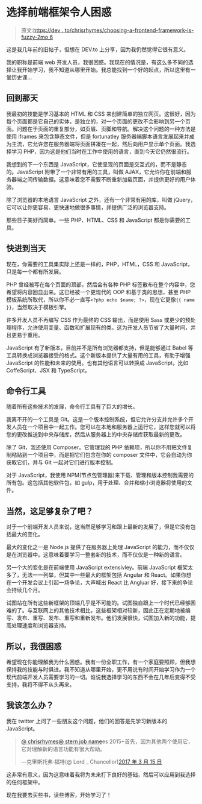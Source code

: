# 选择前端框架令人困惑

> 原文:[https://dev . to/chrisrhymes/choosing-a-frontend-framework-is-fuzzy-2mo 6](https://dev.to/chrisrhymes/choosing-a-frontend-framework-is-confusing-2mo6)

这是我几年前的旧帖子，但想在 DEV.to 上分享，因为我仍然觉得它很有意义。

我的职称是前端 web 开发人员，我很困惑。我现在的情况是，有这么多不同的选择让我开始学习，我不知道从哪里开始。我总能找到一个好的起点，所以这里有一堂历史课...

## [](#back-in-the-day)回到那天

我最初的技能是学习基本的 HTML 和 CSS 来创建简单的独立网页。这很好，因为每个页面都是它自己的实体，是独立的，对一个页面的更改不会影响到另一个页面。问题在于页面的重复部分，如页眉、页脚和导航。解决这个问题的一种方法是使用 iframes 来包含静态文件，但是 fortunatley 服务器端脚本语言发展起来并成为主流，它允许您在服务器端将页面拼凑在一起，然后向用户显示单个页面。我选择学习 PHP，因为这是他们当时在工作中使用的语言，直到今天它仍然很流行。

我想到的下一个东西是 JavaScript，它使呈现的页面是交互式的，而不是静态的。JavaScript 附带了一个非常有用的工具，叫做 AJAX，它允许你在前端和服务器端之间传输数据。这意味着您不需要不断重新加载页面，并提供更好的用户体验。

除了浏览器的本地语言 JavaScript 之外，还有一个非常有用的库，叫做 jQuery，它可以让你更容易、更快速地做很多事情，并提供广泛的浏览器支持。

那些日子美好而简单。一些 PHP、HTML、CSS 和 JavaScript 都是你需要的工具。

## [](#fast-forward-to-the-current-day)快进到当天

现在，你需要的工具集实际上还是一样的，PHP，HTML，CSS 和 JavaScript，只是每一个都有所发展。

PHP 曾经被写在每个页面的顶部，然后会有各种 PHP 标签散布在整个内容中，您希望将内容回显出来。这已经被一个更现代的 OOP 和基于类的思想，甚至 PHP 模板系统所取代，所以你不必一直写`<?php echo $name; ?>`，现在它更像`{{ name }}`，当然取决于模板引擎。

许多开发人员不再编写 CSS 作为最终的 CSS 输出，而是使用 Sass 或更少的预处理程序，允许使用变量、函数和扩展现有的类。这为开发人员节省了大量时间，并且更易于重用。

JavaScript 有了新版本，目前并不是所有浏览器都支持，但是能够通过 Babel 等工具转换成浏览器接受的格式。这个新版本提供了大量有用的工具，有助于增强 JavaScript 的性能和未来的使用。也有其他语言可以转换成 JavaScript，比如 CoffeScript、JSX 和 TypeScript。

## [](#command-line-tools)命令行工具

随着所有这些技术的发展，命令行工具有了巨大的增长。

我离不开的一个工具是 Git。这是一个版本控制系统，但它允许分支并允许多个开发人员在一个项目中一起工作。您可以在本地和服务器上运行它，这样您就可以将您的更改推送到中央存储库，然后从服务器上的中央存储库获取最新的更改。

除了 Git，我还使用 Composer。它管理我的 PHP 依赖项，所以你不用把文件复制粘贴到一个项目中，而是把它们包含在你的 composer 文件中，它会自动为你获取它们，并与 Git 一起对它们进行版本控制。

对于 JavaScript，我使用 NPM(节点包管理器)来下载、管理和版本控制我需要的所有包。这包括其他软件包，如 gulp，用于处理、合并和缩小浏览器将使用的文件。

## 当然，这足够复杂了吧？

对于一个前端开发人员来说，这当然足够学习和跟上最新的发展了，但是它没有包括最大的变化。

最大的变化之一是 Node.js 提供了在服务器上处理 JavaScript 的能力，而不仅仅是在浏览器中。这意味着要学习一整套新的技术，而不仅仅是一种新的语言。

另一个大的变化是在前端使用 JavaScript extensivley。前端 JavaScript 框架太多了，无法一一列举，但其中一些最大的框架包括 Angular 和 React。如果你想在一个开发会议上引起一场争论，大声喊出 React 比 Angluar 好，接下来的争论会持续几个月。

试图站在所有这些新框架的顶端几乎是不可能的。试图独自跟上一个时代已经够困难的了。与互联网上的其他技术相比，这些框架相对较新，因此正在定期地被编写、发布、重写、发布、重写和重新发布。他们发展很快，试图加入新的功能，提高处理速度和浏览器支持。

## [](#so-im-confused)所以，我很困惑

希望现在你能理解我为什么困惑。我有一份全职工作，有一个家庭要照顾，但我想保持我的技能与时俱进。我不知道从哪里开始，更不用说有时间开始学习作为一个现代前端开发人员需要学习的一切。谁说我选择学习的东西不会在几年后变得不受支持，我将不得不从头再来。

## [](#what-am-i-going-to-do)我该怎么办？

我在 twitter 上问了一些朋友这个问题，他们的回答是先学习新版本的 JavaScript。

> [@ chrisrhymes](https://twitter.com/chrisrhymes)[@ stern job name](https://twitter.com/sternjobname)es 2015+首先，因为其他两个使用它，它对理解新的语言功能有很大帮助。
> 
> —克里斯托弗·福特(@ Lord _ Chancellor)[2017 年 3 月 15 日](https://twitter.com/Lord_Chancellor/status/841926584810520577)

这非常有意义，因为这意味着我将为未来打下良好的基础，然后可以应用到我选择的任何框架中。

现在我要去买些书，读些博客，开始学习了！
